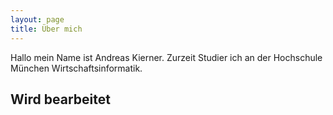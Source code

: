 ```yaml
---
layout: page
title: Über mich
---
```


Hallo mein Name ist Andreas Kierner. Zurzeit Studier ich an der Hochschule München Wirtschaftsinformatik. 

## Wird bearbeitet
